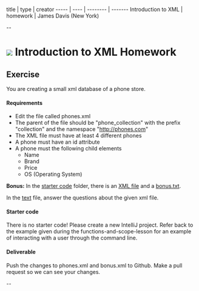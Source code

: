 title | type | creator
----- | ---- | -------- | -------
Introduction to XML | homework | James Davis (New York)

--

# ![](https://ga-dash.s3.amazonaws.com/production/assets/logo-9f88ae6c9c3871690e33280fcf557f33.png) Introduction to XML Homework

## Exercise

You are creating a small xml database of a phone store.

#### Requirements

* Edit the file called phones.xml
* The parent of the file should be "phone_collection" with the prefix "collection" and the namespace "http://phones.com"
* The XML file must have at least 4 different phones
* A phone must have an id attribute
* A phone must the following child elements
  * Name
  * Brand
  * Price
  * OS (Operating System)

**Bonus:**
In the [starter code](starter-code) folder, there is an [XML file](starter-code/library.xml) and a [bonus.txt](starter-code/bonus.txt).

In the [text](starter-code/bonus.txt) file, answer the questions about the given xml file.

#### Starter code

There is no starter code!  Please create a new IntelliJ project. Refer back to the example given during the functions-and-scope-lesson for an example of interacting with a user through the command line.

#### Deliverable

Push the changes to phones.xml and bonus.xml to Github. Make a pull request so we can see your changes.

--
